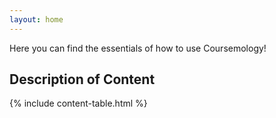 ```yaml
---
layout: home
---
```


Here you can find the essentials of how to use Coursemology!

## Description of Content

{% include content-table.html %}
